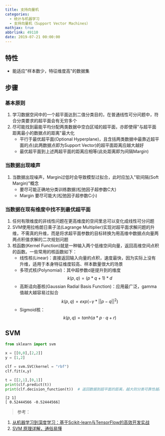 ```yaml
---
title: 支持向量机
categories:
  - 统计与机器学习
  - 支持向量机（Support Vector Machines）
mathjax: true
abbrlink: 49110
date: 2019-07-21 00:00:00
---
```


## 特性

- 能适应"样本数少，特征维度高"的数据集

## 步骤

### 基本原则
1. 学习数据空间中的一个超平面达到二值分类目的，在普通线性可分问题中，符合分类要求的超平面会有无穷多个
2. 尽可能找到最能平均分配两类数据中空白区域的超平面，亦即使得"与超平面距离最小的数据点的距离"最大化
    - 平行于最优超平面(Optional Hyperplane)，且含括两类数据中最靠近超平面的点(此两数据点即为Support Vector)的超平面距离应越大越好
    - 最优超平面到上述两超平面的距离应相等(此处距离即为间隔Margin)

### 当数据出现噪声
1. 当数据出现噪声，Margin过低时会导致模型过拟合，此时应加入"软间隔(Soft Margin)"概念
    - 要尽可能正确地分类训练数据(松弛因子超参数C大)
    - Margin 要尽可能大(松弛因子超参数C小)
    
### 当数据在现有维度中找不到最优超平面
1. 任何有限维度的非线性问题在更高维度的空间里总可以变化成线性可分问题
2. SVM使用拉格朗日乘子法(Lagrange Multiplier)实现对超平面求解问题的升维，不需真的升维，而是将求超平面参数的目标转换为用高维中数据点向量两两点积值求解的二次规划问题
3. 核函数(Kernel Function)就是一种输入两个低维空间向量，返回高维空间点积的函数。一些常用的核函数如下：
    - 线性核(Linear)：直接返回输入向量的点积，速度最快，因为实际上没有升维，适用于本身特征维度较高、样本数量很大的场景
    - 多项式核(Polynomial)：其中超参数d是提升到的维度
    $$k(p,q)=(p*q+1)*d$$
    - 高斯迳向基核(Gaussian Radial Basis Function)：应用最广泛，gamma值越大越容易过拟合
    $$k(p,q)=exp(-\gamma*||p-q||^2)$$
    - Sigmoid核：
    $$k(p,q)=tanh(a*p\cdot q+r)$$

## SVM


```python
from sklearn import svm

x = [[0,0],[2,2]]
y = [1,2]

clf = svm.SVC(kernel = "rbf")
clf.fit(x,y)

t = [[2,1],[0,1]]
print(clf.predict(t))
print(clf.decision_function(t))  # 返回数据到超平面的距离，越大则分类可靠性越高
```

    [2 1]
    [ 0.52444566 -0.52444566]


> 参考：

1. [从机器学习到深度学习：基于Scikit-learn与TensorFlow的高效开发实战](http://www.broadview.com.cn/book/5337)
2. [SVM 原理详解，通俗易懂](https://blog.csdn.net/DP323/article/details/80535863)
